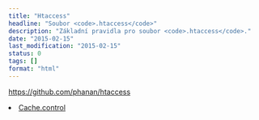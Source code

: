 ```yaml
---
title: "Htaccess"
headline: "Soubor <code>.htaccess</code>"
description: "Základní pravidla pro soubor <code>.htaccess</code>."
date: "2015-02-15"
last_modification: "2015-02-15"
status: 0
tags: []
format: "html"
---
```


https://github.com/phanan/htaccess

<li><a href="https://varvy.com/pagespeed/cache-control.html">Cache.control</a></li>